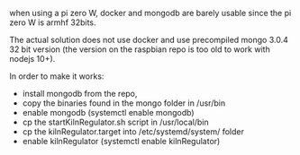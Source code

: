 when using a pi zero W, docker and mongodb are barely usable since the pi zero W is armhf 32bits.

The actual solution does not use docker and use precompiled mongo 3.0.4 32 bit version (the version on the raspbian repo is too old to work with nodejs 10+).

In order to make it works: 

 * install mongodb from the repo, 
 * copy the binaries found in the mongo folder in /usr/bin
 * enable mongodb (systemctl enable mongodb)
 * cp the startKilnRegulator.sh script in /usr/local/bin
 * cp the kilnRegulator.target into /etc/systemd/system/ folder
 * enable kilnRegulator (systemctl enable kilnRegulator)
 
